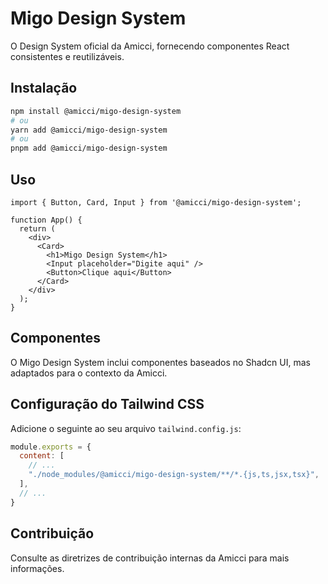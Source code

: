 
# Migo Design System

O Design System oficial da Amicci, fornecendo componentes React consistentes e reutilizáveis.

## Instalação

```bash
npm install @amicci/migo-design-system
# ou
yarn add @amicci/migo-design-system
# ou
pnpm add @amicci/migo-design-system
```

## Uso

```tsx
import { Button, Card, Input } from '@amicci/migo-design-system';

function App() {
  return (
    <div>
      <Card>
        <h1>Migo Design System</h1>
        <Input placeholder="Digite aqui" />
        <Button>Clique aqui</Button>
      </Card>
    </div>
  );
}
```

## Componentes

O Migo Design System inclui componentes baseados no Shadcn UI, mas adaptados para o contexto da Amicci.

## Configuração do Tailwind CSS

Adicione o seguinte ao seu arquivo `tailwind.config.js`:

```js
module.exports = {
  content: [
    // ...
    "./node_modules/@amicci/migo-design-system/**/*.{js,ts,jsx,tsx}",
  ],
  // ...
}
```

## Contribuição

Consulte as diretrizes de contribuição internas da Amicci para mais informações.
